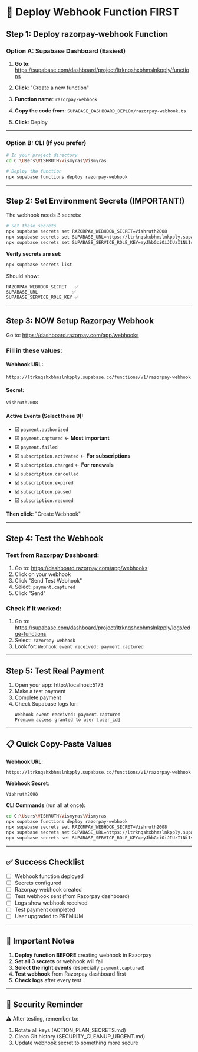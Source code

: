 # 🎯 Deploy Webhook Function FIRST

## Step 1: Deploy razorpay-webhook Function

### Option A: Supabase Dashboard (Easiest)

1. **Go to**: https://supabase.com/dashboard/project/ltrknqshxbhmslnkpply/functions

2. **Click**: "Create a new function"

3. **Function name**: `razorpay-webhook`

4. **Copy the code from**: `SUPABASE_DASHBOARD_DEPLOY/razorpay-webhook.ts`

5. **Click**: Deploy

---

### Option B: CLI (If you prefer)

```bash
# In your project directory
cd C:\Users\VISHRUTH\Vismyras\Vismyras

# Deploy the function
npx supabase functions deploy razorpay-webhook
```

---

## Step 2: Set Environment Secrets (IMPORTANT!)

The webhook needs 3 secrets:

```bash
# Set these secrets
npx supabase secrets set RAZORPAY_WEBHOOK_SECRET=Vishruth2008
npx supabase secrets set SUPABASE_URL=https://ltrknqshxbhmslnkpply.supabase.co
npx supabase secrets set SUPABASE_SERVICE_ROLE_KEY=eyJhbGciOiJIUzI1NiIsInR5cCI6IkpXVCJ9.eyJpc3MiOiJzdXBhYmFzZSIsInJlZiI6Imx0cmtucXNoeGJobXNsbmtwcGx5Iiwicm9sZSI6InNlcnZpY2Vfcm9sZSIsImlhdCI6MTc2MTY0MDU1MSwiZXhwIjoyMDc3MjE2NTUxfQ.wWvlF7zfUfaBHMh0wUFhvsxkjspk2D9FA7lL4ZpXNQQ
```

**Verify secrets are set**:
```bash
npx supabase secrets list
```

Should show:
```
RAZORPAY_WEBHOOK_SECRET   ✅
SUPABASE_URL             ✅
SUPABASE_SERVICE_ROLE_KEY ✅
```

---

## Step 3: NOW Setup Razorpay Webhook

Go to: https://dashboard.razorpay.com/app/webhooks

### Fill in these values:

#### **Webhook URL**:
```
https://ltrknqshxbhmslnkpply.supabase.co/functions/v1/razorpay-webhook
```

#### **Secret**:
```
Vishruth2008
```

#### **Active Events** (Select these 9):
- ☑️ `payment.authorized`
- ☑️ `payment.captured` ← **Most important**
- ☑️ `payment.failed`
- ☑️ `subscription.activated` ← **For subscriptions**
- ☑️ `subscription.charged` ← **For renewals**
- ☑️ `subscription.cancelled`
- ☑️ `subscription.expired`
- ☑️ `subscription.paused`
- ☑️ `subscription.resumed`

**Then click**: "Create Webhook"

---

## Step 4: Test the Webhook

### Test from Razorpay Dashboard:
1. Go to: https://dashboard.razorpay.com/app/webhooks
2. Click on your webhook
3. Click "Send Test Webhook"
4. Select: `payment.captured`
5. Click "Send"

### Check if it worked:
1. Go to: https://supabase.com/dashboard/project/ltrknqshxbhmslnkpply/logs/edge-functions
2. Select: `razorpay-webhook`
3. Look for: `Webhook event received: payment.captured`

---

## Step 5: Test Real Payment

1. Open your app: http://localhost:5173
2. Make a test payment
3. Complete payment
4. Check Supabase logs for:
   ```
   Webhook event received: payment.captured
   Premium access granted to user [user_id]
   ```

---

## 📋 Quick Copy-Paste Values

**Webhook URL**:
```
https://ltrknqshxbhmslnkpply.supabase.co/functions/v1/razorpay-webhook
```

**Webhook Secret**:
```
Vishruth2008
```

**CLI Commands** (run all at once):
```bash
cd C:\Users\VISHRUTH\Vismyras\Vismyras
npx supabase functions deploy razorpay-webhook
npx supabase secrets set RAZORPAY_WEBHOOK_SECRET=Vishruth2008
npx supabase secrets set SUPABASE_URL=https://ltrknqshxbhmslnkpply.supabase.co
npx supabase secrets set SUPABASE_SERVICE_ROLE_KEY=eyJhbGciOiJIUzI1NiIsInR5cCI6IkpXVCJ9.eyJpc3MiOiJzdXBhYmFzZSIsInJlZiI6Imx0cmtucXNoeGJobXNsbmtwcGx5Iiwicm9sZSI6InNlcnZpY2Vfcm9sZSIsImlhdCI6MTc2MTY0MDU1MSwiZXhwIjoyMDc3MjE2NTUxfQ.wWvlF7zfUfaBHMh0wUFhvsxkjspk2D9FA7lL4ZpXNQQ
```

---

## ✅ Success Checklist

- [ ] Webhook function deployed
- [ ] Secrets configured
- [ ] Razorpay webhook created
- [ ] Test webhook sent (from Razorpay dashboard)
- [ ] Logs show webhook received
- [ ] Test payment completed
- [ ] User upgraded to PREMIUM

---

## 🚨 Important Notes

1. **Deploy function BEFORE** creating webhook in Razorpay
2. **Set all 3 secrets** or webhook will fail
3. **Select the right events** (especially `payment.captured`)
4. **Test webhook** from Razorpay dashboard first
5. **Check logs** after every test

---

## 🔐 Security Reminder

⚠️ After testing, remember to:
1. Rotate all keys (ACTION_PLAN_SECRETS.md)
2. Clean Git history (SECURITY_CLEANUP_URGENT.md)
3. Update webhook secret to something more secure
